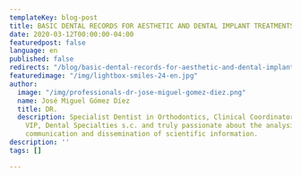 ```yaml
---
templateKey: blog-post
title: BASIC DENTAL RECORDS FOR AESTHETIC AND DENTAL IMPLANT TREATMENTS
date: 2020-03-12T00:00:00-04:00
featuredpost: false
language: en
published: false
redirects: "/blog/basic-dental-records-for-aesthetic-and-dental-implant-treatments"
featuredimage: "/img/lightbox-smiles-24-en.jpg"
author:
  image: "/img/professionals-dr-jose-miguel-gomez-diez.png"
  name: José Miguel Gómez Díez
  title: DR.
  description: Specialist Dentist in Orthodontics, Clinical Coordinator of DENTAL
    VIP, Dental Specialties s.c. and truly passionate about the analysis, discussion,
    communication and dissemination of scientific information.
description: ''
tags: []

---
```

